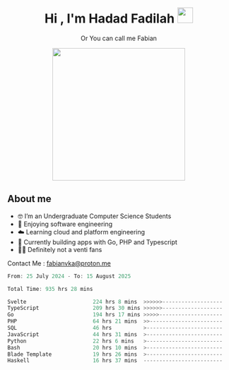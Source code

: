 <h1 align="center">Hi , I'm Hadad Fadilah  <img src="https://media.giphy.com/media/hvRJCLFzcasrR4ia7z/giphy.gif" width="35" ></h1>
<p align="center"><span>Or You can call me <span style="font: bold">Fabian</span></p>
<p align="center">
<img src="https://media.tenor.com/78dNivDemDAAAAAi/speech-bubble-venti.gif" width="300"/>    
</p>

##  About me
- 🤓 I’m an Undergraduate Computer Science Students
- 🍰 Enjoying software engineering
- ☁️ Learning cloud and platform engineering
- 🧰 Currently building apps with Go, PHP and Typescript 
- 🏃‍♂️ Definitely not a venti fans

Contact Me : fabianvka@proton.me

<!--START_SECTION:waka-->

```go
From: 25 July 2024 - To: 15 August 2025

Total Time: 935 hrs 28 mins

Svelte                     224 hrs 8 mins  >>>>>>-------------------   23.78 %
TypeScript                 209 hrs 30 mins >>>>>>-------------------   22.22 %
Go                         194 hrs 17 mins >>>>>--------------------   20.61 %
PHP                        64 hrs 21 mins  >>-----------------------   06.83 %
SQL                        46 hrs          >------------------------   04.88 %
JavaScript                 44 hrs 31 mins  >------------------------   04.72 %
Python                     22 hrs 6 mins   >------------------------   02.34 %
Bash                       20 hrs 10 mins  >------------------------   02.14 %
Blade Template             19 hrs 26 mins  >------------------------   02.06 %
Haskell                    16 hrs 37 mins  -------------------------   01.76 %
```

<!--END_SECTION:waka-->




<!--
**Fadil-Tao/Fadil-Tao** is a ✨ _special_ ✨ repository because its `README.md` (this file) appears on your GitHub profile.


